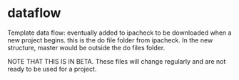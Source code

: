 # dataflow

Template data flow: eventually added to ipacheck to be downloaded when a new project begins. 
this is the do file folder from ipacheck. In the new structure, master would be outside the do files folder. 

NOTE THAT THIS IS IN BETA. These files will change regularly and are not ready to be used for a project.
